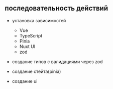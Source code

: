 ## последовательность действий

- установка зависимостей

  - Vue
  - TypeScript
  - Pinia
  - Nuxt UI
  - zod

- создание типов с валидациями через zod

- создание стейта(pinia)

- создание ui

